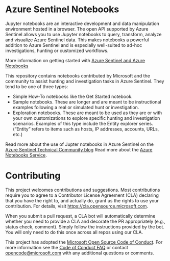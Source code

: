 
# Azure Sentinel Notebooks
Jupyter notebooks are an interactive development and data manipulation environment hosted in a browser. The open API supported by Azure Sentinel allows you to use Jupyter notebooks to query, transform, analyze and visualize Azure Sentinel data. This makes notebooks a powerful addition to Azure Sentinel and is especially well-suited to ad-hoc investigations, hunting or customized workflows.

More information on getting started with [Azure Sentinel and Azure Notebooks](https://docs.microsoft.com/en-us/azure/sentinel/notebooks)

This repository contains notebooks contributed by Microsoft and the community to assist hunting and investigation tasks in Azure Sentinel.  They tend to be one of three types:
- Simple How-To notebooks like the Get Started notebook.
- Sample notebooks. These are longer and are meant to be instructional examples following a real or simulated hunt or investigation.
-	Exploration notebooks. These are meant to be used as they are or with your own customizations to explore specific hunting and investigation scenarios. Examples of this type include the Entity explorer series. (“Entity” refers to items such as hosts, IP addresses, accounts, URLs, etc.)

Read more about the use of Jupter notebooks in Azure Sentinel on the [Azure Sentinel Technical Community blog](https://techcommunity.microsoft.com/t5/Azure-Sentinel/bg-p/AzureSentinelBlog)
Read more about the [Azure Notebooks Service](https://docs.microsoft.com/en-us/azure/notebooks/).

# Contributing

This project welcomes contributions and suggestions.  Most contributions require you to agree to a
Contributor License Agreement (CLA) declaring that you have the right to, and actually do, grant us
the rights to use your contribution. For details, visit https://cla.opensource.microsoft.com.

When you submit a pull request, a CLA bot will automatically determine whether you need to provide
a CLA and decorate the PR appropriately (e.g., status check, comment). Simply follow the instructions
provided by the bot. You will only need to do this once across all repos using our CLA.

This project has adopted the [Microsoft Open Source Code of Conduct](https://opensource.microsoft.com/codeofconduct/).
For more information see the [Code of Conduct FAQ](https://opensource.microsoft.com/codeofconduct/faq/) or
contact [opencode@microsoft.com](mailto:opencode@microsoft.com) with any additional questions or comments.
